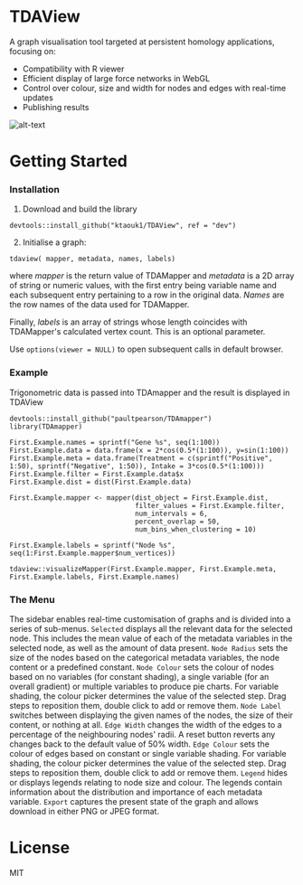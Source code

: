 # TDAView

A graph visualisation tool targeted at persistent homology applications, focusing on:

  - Compatibility with R viewer
  - Efficient display of large force networks in WebGL
  - Control over colour, size and width for nodes and edges with real-time updates
  - Publishing results

![alt-text](https://github.com/ktaouk1/TDAView/raw/master/example.png "Example Pic")


# Getting Started
### Installation
1. Download and build the library
```{r}
devtools::install_github("ktaouk1/TDAView", ref = "dev")
```
2. Initialise a graph:
```{r}
tdaview( mapper, metadata, names, labels)
```
where *mapper* is the return value of TDAMapper and *metadata* is a 2D array of string or numeric values, with the first entry being variable name and each subsequent entry pertaining to a row in the original data. *Names* are the row names of the data used for TDAMapper.

Finally, *labels* is an array of strings whose length coincides with TDAMapper's calculated vertex count. This is an optional parameter.

Use `options(viewer = NULL)` to open subsequent calls in default browser.

### Example
Trigonometric data is passed into TDAmapper and the result is displayed in TDAView
```{r}
devtools::install_github("paultpearson/TDAmapper")
library(TDAmapper)

First.Example.names = sprintf("Gene %s", seq(1:100))
First.Example.data = data.frame(x = 2*cos(0.5*(1:100)), y=sin(1:100))
First.Example.meta = data.frame(Treatment = c(sprintf("Positive", 1:50), sprintf("Negative", 1:50)), Intake = 3*cos(0.5*(1:100)))
First.Example.filter = First.Example.data$x
First.Example.dist = dist(First.Example.data)

First.Example.mapper <- mapper(dist_object = First.Example.dist,
                               filter_values = First.Example.filter,
                               num_intervals = 6,
                               percent_overlap = 50,
                               num_bins_when_clustering = 10)

First.Example.labels = sprintf("Node %s", seq(1:First.Example.mapper$num_vertices))

tdaview::visualizeMapper(First.Example.mapper, First.Example.meta, First.Example.labels, First.Example.names)
```
### The Menu
The sidebar enables real-time customisation of graphs and is divided into a series of sub-menus.
`Selected` displays all the relevant data for the selected node. This includes the mean value of each of the metadata variables in the selected node, as well as the amount of data present.
`Node Radius` sets the size of the nodes based on the categorical metadata variables, the node content or a predefined constant.
`Node Colour` sets the colour of nodes based on no variables (for constant shading), a single variable (for an overall gradient) or multiple variables to produce pie charts. For variable shading, the colour picker determines the value of the selected step. Drag steps to reposition them, double click to add or remove them.
`Node Label` switches between displaying the given names of the nodes, the size of their content, or nothing at all.
`Edge Width` changes the width of the edges to a percentage of the neighbouring nodes' radii. A reset button reverts any changes back to the default value of 50% width.
`Edge Colour` sets the colour of edges based on constant or single variable shading. For variable shading, the colour picker determines the value of the selected step. Drag steps to reposition them, double click to add or remove them.
`Legend` hides or displays legends relating to node size and colour. The legends contain information about the distribution and importance of each metadata variable.
`Export` captures the present state of the graph and allows download in either PNG or JPEG format.
# License
MIT
